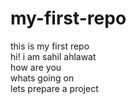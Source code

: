 # my-first-repo<br>
this is my first repo<br>
hi! i am sahil ahlawat<br>
how are you <br>
whats going on<br>
lets prepare a project<br>

